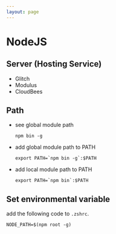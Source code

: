 ```yaml
---
layout: page
---
```


# NodeJS

## Server (Hosting Service)

* Glitch
* Modulus
* CloudBees


## Path

* see global module path
    ```
    npm bin -g
    ```
* add global module path to PATH
    ```
    export PATH=`npm bin -g`:$PATH
    ```
* add local module path to PATH
    ```
    export PATH=`npm bin`:$PATH
    ```

## Set environmental variable

add the following code to `.zshrc`.

```
NODE_PATH=$(npm root -g)
```
